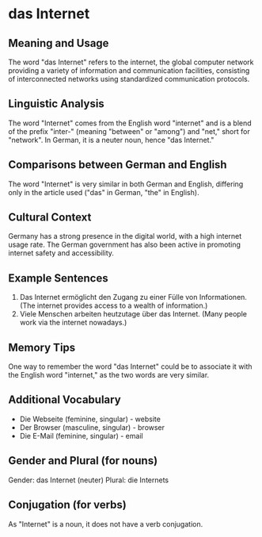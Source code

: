 # das Internet
## Meaning and Usage
The word "das Internet" refers to the internet, the global computer network providing a variety of information and communication facilities, consisting of interconnected networks using standardized communication protocols.

## Linguistic Analysis
The word "Internet" comes from the English word "internet" and is a blend of the prefix "inter-" (meaning "between" or "among") and "net," short for "network". In German, it is a neuter noun, hence "das Internet."

## Comparisons between German and English
The word "Internet" is very similar in both German and English, differing only in the article used ("das" in German, "the" in English).

## Cultural Context
Germany has a strong presence in the digital world, with a high internet usage rate. The German government has also been active in promoting internet safety and accessibility.

## Example Sentences
1. Das Internet ermöglicht den Zugang zu einer Fülle von Informationen. (The internet provides access to a wealth of information.)
2. Viele Menschen arbeiten heutzutage über das Internet. (Many people work via the internet nowadays.)

## Memory Tips
One way to remember the word "das Internet" could be to associate it with the English word "internet," as the two words are very similar.

## Additional Vocabulary
- Die Webseite (feminine, singular) - website
- Der Browser (masculine, singular) - browser
- Die E-Mail (feminine, singular) - email

## Gender and Plural (for nouns)
Gender: das Internet (neuter)
Plural: die Internets

## Conjugation (for verbs)
As "Internet" is a noun, it does not have a verb conjugation.